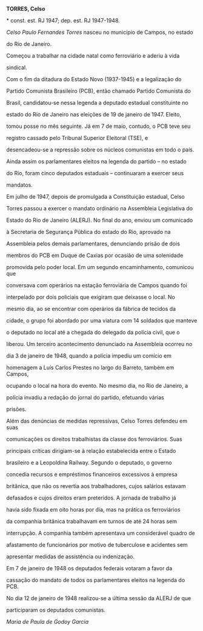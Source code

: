 **TORRES, Celso**



\* const. est. RJ 1947; dep. est. RJ 1947-1948.



*Celso Paulo Fernandes Torres* nasceu no município de Campos, no estado

do Rio de Janeiro.



Começou a trabalhar na cidade natal como ferroviário e aderiu à vida

sindical.



Com o fim da ditadura do Estado Novo (1937-1945) e a legalização do

Partido Comunista Brasileiro (PCB), então chamado Partido Comunista do

Brasil, candidatou-se nessa legenda a deputado estadual constituinte no

estado do Rio de Janeiro nas eleições de 19 de janeiro de 1947. Eleito,

tomou posse no mês seguinte. Já em 7 de maio, contudo, o PCB teve seu

registro cassado pelo Tribunal Superior Eleitoral (TSE), e

desencadeou-se a repressão sobre os núcleos comunistas em todo o país.

Ainda assim os parlamentares eleitos na legenda do partido – no estado

do Rio, foram cinco deputados estaduais – continuaram a exercer seus

mandatos.



Em julho de 1947, depois de promulgada a Constituição estadual, Celso

Torres passou a exercer o mandato ordinário na Assembleia Legislativa do

Estado do Rio de Janeiro (ALERJ). No final do ano, enviou um comunicado

à Secretaria de Segurança Pública do estado do Rio, aprovado na

Assembleia pelos demais parlamentares, denunciando prisão de dois

membros do PCB em Duque de Caxias por ocasião de uma solenidade

promovida pelo poder local. Em um segundo encaminhamento, comunicou que

conversava com operários na estação ferroviária de Campos quando foi

interpelado por dois policiais que exigiram que deixasse o local. No

mesmo dia, ao se encontrar com operários da fábrica de tecidos da

cidade, o grupo foi abordado por uma viatura com 14 soldados que manteve

o deputado no local até a chegada do delegado da polícia civil, que o

liberou. Um terceiro acontecimento denunciado na Assembleia ocorreu no

dia 3 de janeiro de 1948, quando a polícia impediu um comício em

homenagem a Luís Carlos Prestes no largo do Barreto, também em Campos,

ocupando o local na hora do evento. No mesmo dia, no Rio de Janeiro, a

polícia invadiu a redação do jornal do partido, efetuando várias

prisões.



Além das denúncias de medidas repressivas, Celso Torres defendeu em suas

comunicações os direitos trabalhistas da classe dos ferroviários. Suas

principais críticas dirigiam-se à relação estabelecida entre o Estado

brasileiro e a Leopoldina Railway. Segundo o deputado, o governo

concedia recursos e empréstimos financeiros excessivos à empresa

britânica, que não os revertia aos trabalhadores, cujos salários estavam

defasados e cujos direitos eram preteridos. A jornada de trabalho já

havia sido fixada em oito horas por dia, mas na prática os ferroviários

da companhia britânica trabalhavam em turnos de até 24 horas sem

interrupção. A companhia também apresentava um considerável quadro de

afastamento de funcionários por motivo de tuberculose e acidentes sem

apresentar medidas de assistência ou indenização.



Em 7 de janeiro de 1948 os deputados federais votaram a favor da

cassação do mandato de todos os parlamentares eleitos na legenda do PCB.

No dia 12 de janeiro de 1948 realizou-se a última sessão da ALERJ de que

participaram os deputados comunistas.



*Maria de Paula de Godoy Garcia*



